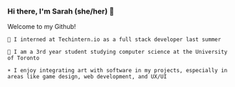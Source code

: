 ### Hi there, I'm Sarah (she/her) 👋

Welcome to my Github!

	🍒 I interned at Techintern.io as a full stack developer last summer
	
	🌼 I am a 3rd year student studying computer science at the University of Toronto
	
	☀️ I enjoy integrating art with software in my projects, especially in areas like game design, web development, and UX/UI
	
<!--
**sarahhjchung/sarahhjchung** is a ✨ _special_ ✨ repository because its `README.md` (this file) appears on your GitHub profile.

Here are some ideas to get you started:

- 🔭 I’m currently working on ...
- 🌱 I’m currently learning ...
- 👯 I’m looking to collaborate on ...
- 🤔 I’m looking for help with ...
- 💬 Ask me about ...
- 📫 How to reach me: ...
- 😄 Pronouns: ...
- ⚡ Fun fact: ...
-->
